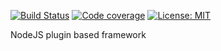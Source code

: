 [![Build Status](https://travis-ci.com/gabriela-framework/gabriela.svg?branch=master)](https://travis-ci.com/gabriela-framework/gabriela)
[![Code coverage](https://img.shields.io/badge/coverage-99%25-green)](https://github.com/gabriela-framework/gabriela)
[![License: MIT](https://img.shields.io/badge/License-MIT-yellow.svg)](https://github.com/gabriela-framework/gabriela/blob/master/LICENSE)

NodeJS plugin based framework
